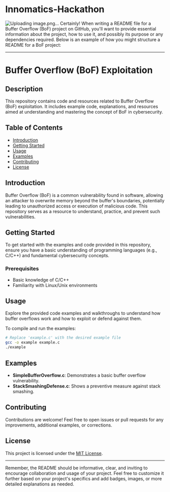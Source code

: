 # Innomatics-Hackathon
![Uploading image.png…]()
Certainly! When writing a README file for a Buffer Overflow (BoF) project on GitHub, you'll want to provide essential information about the project, how to use it, and possibly its purpose or any dependencies required. Below is an example of how you might structure a README for a BoF project:

---

# Buffer Overflow (BoF) Exploitation

## Description
This repository contains code and resources related to Buffer Overflow (BoF) exploitation. It includes example code, explanations, and resources aimed at understanding and mastering the concept of BoF in cybersecurity.

## Table of Contents
- [Introduction](#introduction)
- [Getting Started](#getting-started)
- [Usage](#usage)
- [Examples](#examples)
- [Contributing](#contributing)
- [License](#license)

## Introduction
Buffer Overflow (BoF) is a common vulnerability found in software, allowing an attacker to overwrite memory beyond the buffer's boundaries, potentially leading to unauthorized access or execution of malicious code. This repository serves as a resource to understand, practice, and prevent such vulnerabilities.

## Getting Started
To get started with the examples and code provided in this repository, ensure you have a basic understanding of programming languages (e.g., C/C++) and fundamental cybersecurity concepts.

### Prerequisites
- Basic knowledge of C/C++
- Familiarity with Linux/Unix environments

## Usage
Explore the provided code examples and walkthroughs to understand how buffer overflows work and how to exploit or defend against them.

To compile and run the examples:
```bash
# Replace 'example.c' with the desired example file
gcc -o example example.c
./example
```

## Examples
- **SimpleBufferOverflow.c**: Demonstrates a basic buffer overflow vulnerability.
- **StackSmashingDefense.c**: Shows a preventive measure against stack smashing.

## Contributing
Contributions are welcome! Feel free to open issues or pull requests for any improvements, additional examples, or corrections.

## License
This project is licensed under the [MIT License](LICENSE).

---

Remember, the README should be informative, clear, and inviting to encourage collaboration and usage of your project. Feel free to customize it further based on your project's specifics and add badges, images, or more detailed explanations as needed.
